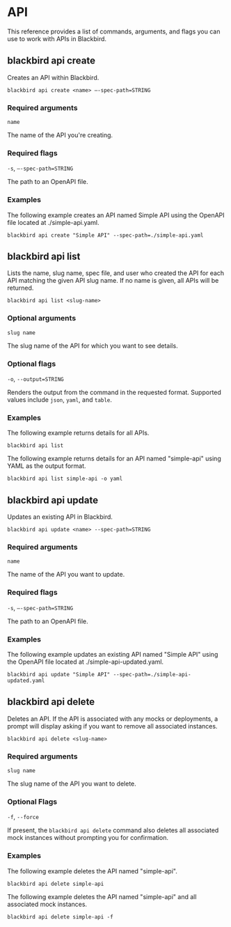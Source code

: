 # API

This reference provides a list of commands, arguments, and flags you can use to work with APIs in Blackbird.

## blackbird api create

Creates an API within Blackbird.

```shell
blackbird api create <name> –-spec-path=STRING
```

### Required arguments

`name`

The name of the API you're creating.

### Required flags

`-s`, `–-spec-path=STRING`

The path to an OpenAPI file.

### Examples

The following example creates an API named Simple API using the OpenAPI file located at ./simple-api.yaml.

```shell
blackbird api create "Simple API" --spec-path=./simple-api.yaml
```

## blackbird api list

Lists the name, slug name, spec file, and user who created the API for each API matching the given API slug name. If no name is given, all APIs will be returned.

```shell
blackbird api list <slug-name>
```

### Optional arguments

`slug name`

The slug name of the API for which you want to see details.

### Optional flags

`-o`, `--output=STRING`

Renders the output from the command in the requested format. Supported values include `json`, `yaml`, and `table`.

### Examples

The following example returns details for all APIs.

```shell
blackbird api list
```

The following example returns details for an API named "simple-api" using YAML as the output format.

```shell
blackbird api list simple-api -o yaml
```

## blackbird api update

Updates an existing API in Blackbird.

```shell
blackbird api update <name> --spec-path=STRING
```

### Required arguments

`name`

The name of the API you want to update.

### Required flags

`-s`, `–-spec-path=STRING`

The path to an OpenAPI file.

### Examples

The following example updates an existing API named "Simple API" using the OpenAPI file located at ./simple-api-updated.yaml.

```shell
blackbird api update "Simple API" --spec-path=./simple-api-updated.yaml
```

## blackbird api delete

Deletes an API. If the API is associated with any mocks or deployments, a prompt will display asking if you want to remove all associated instances.

```shell
blackbird api delete <slug-name>
```

### Required arguments

`slug name`

The slug name of the API you want to delete.

### Optional Flags

`-f`, `--force`

If present, the `blackbird api delete` command also deletes all associated mock instances without prompting you for confirmation.

### Examples

The following example deletes the API named "simple-api".

```shell
blackbird api delete simple-api
```

The following example deletes the API named "simple-api" and all associated mock instances.

```shell
blackbird api delete simple-api -f
```
